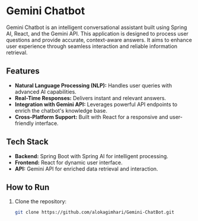 # Gemini Chatbot

Gemini Chatbot is an intelligent conversational assistant built using Spring AI, React, and the Gemini API. This application is designed to process user questions and provide accurate, context-aware answers. It aims to enhance user experience through seamless interaction and reliable information retrieval.

## Features
- **Natural Language Processing (NLP):** Handles user queries with advanced AI capabilities.
- **Real-Time Responses:** Delivers instant and relevant answers.
- **Integration with Gemini API:** Leverages powerful API endpoints to enrich the chatbot's knowledge base.
- **Cross-Platform Support:** Built with React for a responsive and user-friendly interface.

## Tech Stack
- **Backend:** Spring Boot with Spring AI for intelligent processing.
- **Frontend:** React for dynamic user interface.
- **API:** Gemini API for enriched data retrieval and interaction.

## How to Run
1. Clone the repository:
   ```bash
   git clone https://github.com/alokagimhari/Gemini-ChatBot.git
